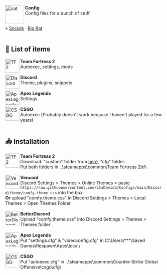 <div align="left">
    <img align="left" src="https://i.imgur.com/NcN1TmC.png" alt="cat" width="60">
    <b>Config</b><br>
    Config files for a bunch of stuff
</div>

<br>

» [Socials](https://withkoji.com/@itsDavid)
    ·
[Big Rat](https://bigrat.monster/)
<br><br>

## 📃 List of items
<div>
    <img align="left" src="https://upload.wikimedia.org/wikipedia/commons/4/48/Team_Fortress_2_style_logo.svg" alt="TF2" width="45" height="45">
    <b>Team Fortress 2</b><br>
    Autoexec, settings, mods
</div>
<br>

<div>
    <img align="left" src="https://imgs.search.brave.com/XOyJqlya6Vh84VckLELITpOxF2MTggL3bjSMQmTais4/rs:fit:860:0:0/g:ce/aHR0cHM6Ly9zdGF0/aWMtMDAuaWNvbmR1/Y2suY29tL2Fzc2V0/cy4wMC9kaXNjb3Jk/LWljb24tMTAyNHgx/MDI0LW5vZ2VyZDk5/LnBuZw" alt="Discord" width="45" height="45">
    <b>Discord</b><br>
    Theme, plugins, snippets
</div>
<br>

<div>
    <img align="left" src="https://i.imgur.com/xONRVp9.png" alt="ApexLegends" width="45" height="45">
    <b>Apex Legends</b><br>
    Settings
</div>
<br>

<div>
    <img align="left" src="https://i.imgur.com/aBkdEwE.png" alt="CSGO" width="45" height="45">
    <b>CSGO</b><br>
    Autoexec (Probably doesn't work because I haven't played for a few years)
</div>
<br>

## 📥 Installation

<div>
    <img align="left" src="https://upload.wikimedia.org/wikipedia/commons/4/48/Team_Fortress_2_style_logo.svg" alt="TF2" width="45" height="45">
    <b>Team Fortress 2</b><br>
    Download: "custom" folder from <a target="_blank" rel="noopener noreferrer" href="https://www.mediafire.com/file/nlcge0yrw98fy3n/custom.zip/file">here</a>, "cfg" folder.<br>
    Put both folders in ..\steamapps\common\Team Fortress 2\tf\
</div>
<br>

<div>
    <img align="left" src="https://i.imgur.com/fXYKU5q.png" alt="Vencord" width="45" height="45">
    <b>Vencord</b><br>
    Discord Settings > Themes > Online Themes > paste <code>https://raw.githubusercontent.com/itsDavid3/Configs/main/Discord/theme/comfy.theme.css</code> into the box <br>
    <strong>Or</strong> upload "comfy.theme.css" in Discord Settings > Themes > Local Themes > Open Themes Folder
</div>
<br>

<div>
    <img align="left" src="https://camo.githubusercontent.com/0347fe2a5b0bb38d5e561b074b3af7c7ce6df2ea0c0cf8cd540976b28c25a143/68747470733a2f2f692e696d6775722e636f6d2f4c50483035454f2e706e67" alt="BetterDiscord" width="45" height="45">
    <b>BetterDiscord</b><br>
    Upload "comfy.theme.css" into Discord Settings > Themes > Themes folder
</div>
<br>

<div>
    <img align="left" src="https://i.imgur.com/xONRVp9.png" alt="ApexLegends" width="45" height="45">
    <b>Apex Legends</b><br>
    Put "settings.cfg" & "videoconfig.cfg" in C:\Users\***\Saved Games\Respawn\Apex\local\
</div>
<br>

<div>
    <img align="left" src="https://i.imgur.com/aBkdEwE.png" alt="CSGO" width="45" height="45">
    <b>CSGO</b><br>
    Put "autoexec.cfg" in ..\steamapps\common\Counter-Strike Global Offensive\csgo\cfg\
</div>
